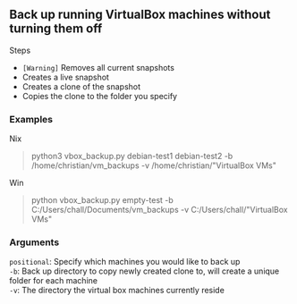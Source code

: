 ## Back up running VirtualBox machines without turning them off

Steps
- `[Warning]` Removes all current snapshots
- Creates a live snapshot
- Creates a clone of the snapshot
- Copies the clone to the folder you specify

### Examples
Nix  
> python3 vbox_backup.py debian-test1 debian-test2 -b /home/christian/vm_backups -v /home/christian/"VirtualBox VMs"

Win  
> python vbox_backup.py empty-test -b C:/Users/chall/Documents/vm_backups -v C:/Users/chall/"VirtualBox VMs"

### Arguments
`positional`: Specify which machines you would like to back up  
`-b`: Back up directory to copy newly created clone to, will create a unique folder for each machine  
`-v`: The directory the virtual box machines currently reside  
